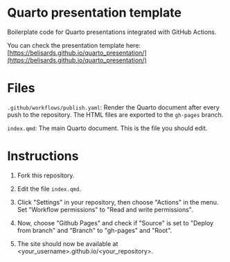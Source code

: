 # Quarto presentation template

Boilerplate code for Quarto presentations integrated with GitHub Actions.

You can check the presentation template here: [https://belisards.github.io/quarto_presentation/](https://belisards.github.io/quarto_presentation/)

# Files

`.github/workflows/publish.yaml`: Render the Quarto document after every push to the repository. The HTML files are exported to the `gh-pages` branch.

`index.qmd`: The main Quarto document. This is the file you should edit.

# Instructions

1. Fork this repository.

2. Edit the file `index.qmd`.

3. Click "Settings" in your repository, then choose "Actions" in the menu. Set "Workflow permissions" to "Read and write permissions".

4. Now, choose "Github Pages" and check if "Source" is set to "Deploy from branch" and "Branch" to "gh-pages" and "Root".

5. The site should now be available at <your_username>.github.io/<your_repository>.
